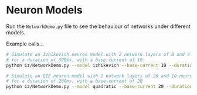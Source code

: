 # Neuron Models

Run the `NetworkDemo.py` file to see the behaviour of networks under different models.

Example calls...

```sh
# Simulate an Izhikevich neuron model with 2 network layers of 8 and 4 neurons respectively,
# for a duration of 500ms, with a base current of 10
python iz/NetworkDemo.py --model izhikevich --base-current 10 --duration 500 8 4

# Simulate an QIF neuron model with 2 network layers of 20 and 10 neurons respectively,
# for a duration of 200ms, with a base current of 20
python iz/NetworkDemo.py --model quadratic --base-current 20 --duration 200 20 10
```
